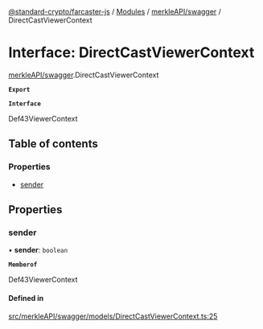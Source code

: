 [@standard-crypto/farcaster-js](../README.md) / [Modules](../modules.md) / [merkleAPI/swagger](../modules/merkleAPI_swagger.md) / DirectCastViewerContext

# Interface: DirectCastViewerContext

[merkleAPI/swagger](../modules/merkleAPI_swagger.md).DirectCastViewerContext

**`Export`**

**`Interface`**

Def43ViewerContext

## Table of contents

### Properties

- [sender](merkleAPI_swagger.DirectCastViewerContext.md#sender)

## Properties

### sender

• **sender**: `boolean`

**`Memberof`**

Def43ViewerContext

#### Defined in

[src/merkleAPI/swagger/models/DirectCastViewerContext.ts:25](https://github.com/standard-crypto/farcaster-js/blob/main/src/merkleAPI/swagger/models/DirectCastViewerContext.ts#L25)
